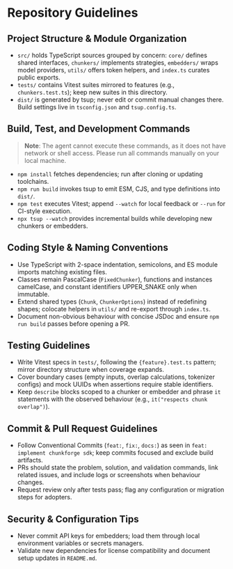 # Repository Guidelines

## Project Structure & Module Organization
- `src/` holds TypeScript sources grouped by concern: `core/` defines shared interfaces, `chunkers/` implements strategies, `embedders/` wraps model providers, `utils/` offers token helpers, and `index.ts` curates public exports.
- `tests/` contains Vitest suites mirrored to features (e.g., `chunkers.test.ts`); keep new suites in this directory.
- `dist/` is generated by tsup; never edit or commit manual changes there. Build settings live in `tsconfig.json` and `tsup.config.ts`.

## Build, Test, and Development Commands
> **Note**: The agent cannot execute these commands, as it does not have network or shell access. Please run all commands manually on your local machine.

- `npm install` fetches dependencies; run after cloning or updating toolchains.
- `npm run build` invokes tsup to emit ESM, CJS, and type definitions into `dist/`.
- `npm test` executes Vitest; append `--watch` for local feedback or `--run` for CI-style execution.
- `npx tsup --watch` provides incremental builds while developing new chunkers or embedders.

## Coding Style & Naming Conventions
- Use TypeScript with 2-space indentation, semicolons, and ES module imports matching existing files.
- Classes remain PascalCase (`FixedChunker`), functions and instances camelCase, and constant identifiers UPPER_SNAKE only when immutable.
- Extend shared types (`Chunk`, `ChunkerOptions`) instead of redefining shapes; colocate helpers in `utils/` and re-export through `index.ts`.
- Document non-obvious behaviour with concise JSDoc and ensure `npm run build` passes before opening a PR.

## Testing Guidelines
- Write Vitest specs in `tests/`, following the `{feature}.test.ts` pattern; mirror directory structure when coverage expands.
- Cover boundary cases (empty inputs, overlap calculations, tokenizer configs) and mock UUIDs when assertions require stable identifiers.
- Keep `describe` blocks scoped to a chunker or embedder and phrase `it` statements with the observed behaviour (e.g., `it("respects chunk overlap")`).

## Commit & Pull Request Guidelines
- Follow Conventional Commits (`feat:`, `fix:`, `docs:`) as seen in `feat: implement chunkforge sdk`; keep commits focused and exclude build artifacts.
- PRs should state the problem, solution, and validation commands, link related issues, and include logs or screenshots when behaviour changes.
- Request review only after tests pass; flag any configuration or migration steps for adopters.

## Security & Configuration Tips
- Never commit API keys for embedders; load them through local environment variables or secrets managers.
- Validate new dependencies for license compatibility and document setup updates in `README.md`.
